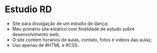 # Estudio RD
* Site para divulgação de um estudio de dança;
* Meu primerio site estatico com finalidade de estudo sobre desenvolvimento web;
* O site contem horarios de aulas, contato, fotos e videos das aulas;
* Uso apenas de #HTML e #CSS.
